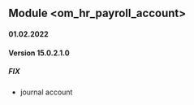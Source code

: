 ## Module <om_hr_payroll_account>

#### 01.02.2022
#### Version 15.0.2.1.0
##### FIX
- journal account

